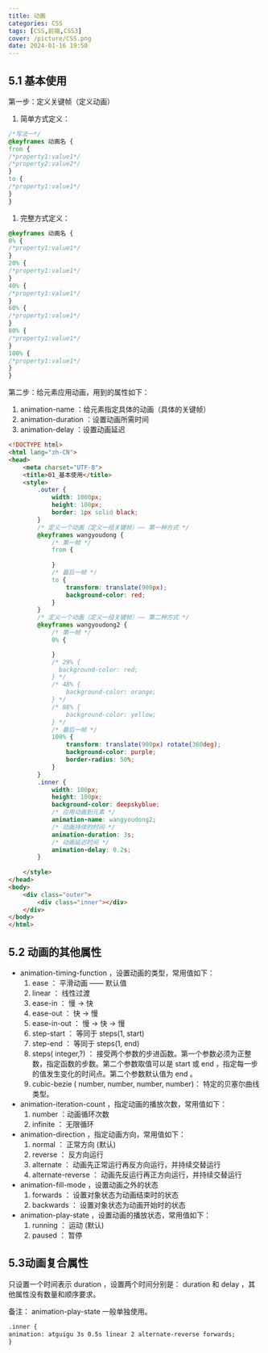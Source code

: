 ```yaml
---
title: 动画
categories: CSS
tags: [CSS,前端,CSS3]
cover: /picture/CSS.png
date: 2024-01-16 19:50
---
```


## 5.1 基本使用

第一步：定义关键帧（定义动画）

1.  简单方式定义：

```css
/*写法一*/
@keyframes 动画名 {
from {
/*property1:value1*/
/*property2:value2*/
}
to {
/*property1:value1*/
}
}
```

1.  完整方式定义：

```css
@keyframes 动画名 {
0% {
/*property1:value1*/
}
20% {
/*property1:value1*/
}
40% {
/*property1:value1*/
}
60% {
/*property1:value1*/
}
80% {
/*property1:value1*/
}
100% {
/*property1:value1*/
}
}
```

第二步：给元素应用动画，用到的属性如下：

1.  animation-name ：给元素指定具体的动画（具体的关键帧）
2.  animation-duration ：设置动画所需时间
3.  animation-delay ：设置动画延迟

```html
<!DOCTYPE html>
<html lang="zh-CN">
<head>
    <meta charset="UTF-8">
    <title>01_基本使用</title>
    <style>
        .outer {
            width: 1000px;
            height: 100px;
            border: 1px solid black;
        }
        /* 定义一个动画（定义一组关键帧）—— 第一种方式 */
        @keyframes wangyoudong {
            /* 第一帧 */
            from {
                
            }
            /* 最后一帧 */
            to {
                transform: translate(900px);
                background-color: red;
            }
        }
        /* 定义一个动画（定义一组关键帧）—— 第二种方式 */
        @keyframes wangyoudong2 {
            /* 第一帧 */
            0% {

            }
            /* 29% {
              background-color: red;  
            } */
            /* 48% {
                background-color: orange;
            } */
            /* 88% {
                background-color: yellow;
            } */
            /* 最后一帧 */
            100% {
                transform: translate(900px) rotate(360deg);
                background-color: purple;
                border-radius: 50%;
            }
        }
        .inner {
            width: 100px;
            height: 100px;
            background-color: deepskyblue;
            /* 应用动画到元素 */
            animation-name: wangyoudong2;
            /* 动画持续的时间 */
            animation-duration: 3s;
            /* 动画延迟时间 */
            animation-delay: 0.2s;
        }
        
    </style>
</head>
<body>
    <div class="outer">
        <div class="inner"></div>
    </div>
</body>
</html>
```

## 5.2 动画的其他属性

-   animation-timing-function ，设置动画的类型，常用值如下：
    1.  ease ： 平滑动画 —— 默认值
    2.  linear ： 线性过渡
    3.  ease-in ： 慢 → 快
    4.  ease-out ： 快 → 慢
    5.  ease-in-out ： 慢 → 快 → 慢
    6.  step-start ： 等同于 steps(1, start)
    7.  step-end ： 等同于 steps(1, end)
    8.  steps( integer,?) ： 接受两个参数的步进函数。第一个参数必须为正整数，指定函数的步数。第二个参数取值可以是 start 或 end ，指定每一步的值发生变化的时间点。第二个参数默认值为 end 。
    9.  cubic-bezie ( number, number, number, number)： 特定的贝塞尔曲线类型。
-   animation-iteration-count ，指定动画的播放次数，常用值如下：
    1.  number ：动画循环次数
    2.  infinite ： 无限循环
-   animation-direction ，指定动画方向，常用值如下：
    1.  normal ： 正常方向 (默认)
    2.  reverse ： 反方向运行
    3.  alternate ： 动画先正常运行再反方向运行，并持续交替运行
    4.  alternate-reverse ： 动画先反运行再正方向运行，并持续交替运行
-   animation-fill-mode ，设置动画之外的状态
    1.  forwards ： 设置对象状态为动画结束时的状态
    2.  backwards ： 设置对象状态为动画开始时的状态
-   animation-play-state ，设置动画的播放状态，常用值如下：
    1.  running ： 运动 (默认)
    2.  paused ： 暂停

## 5.3动画复合属性

只设置一个时间表示 duration ，设置两个时间分别是： duration 和 delay ，其他属性没有数量和顺序要求。

备注： animation-play-state 一般单独使用。

```html
.inner {
animation: atguigu 3s 0.5s linear 2 alternate-reverse forwards;
}
```
